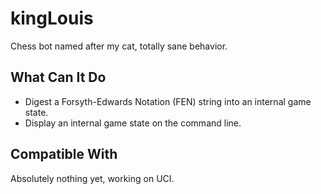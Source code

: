 # kingLouis
Chess bot named after my cat, totally sane behavior.

## What Can It Do

* Digest a Forsyth-Edwards Notation (FEN) string into an internal game state. 
* Display an internal game state on the command line.

## Compatible With

Absolutely nothing yet, working on UCI.